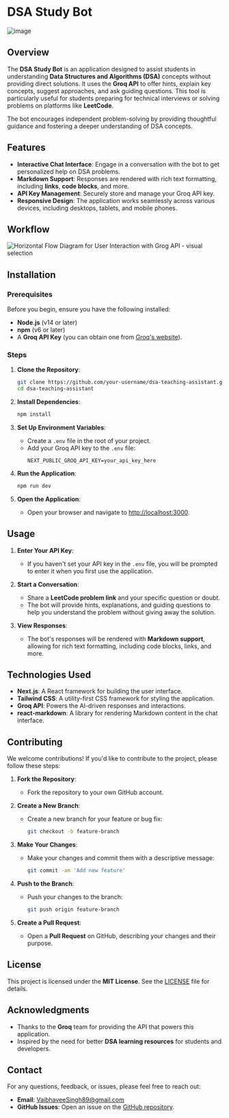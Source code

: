 # DSA Study Bot
![image](https://github.com/user-attachments/assets/1987be04-d0a6-4a48-9c97-afda39afc6c5)


## Overview

The **DSA Study Bot** is an application designed to assist students in understanding **Data Structures and Algorithms (DSA)** concepts without providing direct solutions. It uses the **Groq API** to offer hints, explain key concepts, suggest approaches, and ask guiding questions. This tool is particularly useful for students preparing for technical interviews or solving problems on platforms like **LeetCode**.

The bot encourages independent problem-solving by providing thoughtful guidance and fostering a deeper understanding of DSA concepts.



## Features

- **Interactive Chat Interface**: Engage in a conversation with the bot to get personalized help on DSA problems.
- **Markdown Support**: Responses are rendered with rich text formatting, including **links**, **code blocks**, and more.
- **API Key Management**: Securely store and manage your Groq API key.
- **Responsive Design**: The application works seamlessly across various devices, including desktops, tablets, and mobile phones.


## Workflow
![Horizontal Flow Diagram for User Interaction with Grog API - visual selection](https://github.com/user-attachments/assets/1e687d79-7e7e-42d2-9821-1a85320532c6)




## Installation

### Prerequisites

Before you begin, ensure you have the following installed:

- **Node.js** (v14 or later)
- **npm** (v6 or later)
- A **Groq API Key** (you can obtain one from [Groq's website](https://groq.com/)).

### Steps

1. **Clone the Repository**:
   ```bash
   git clone https://github.com/your-username/dsa-teaching-assistant.git
   cd dsa-teaching-assistant
   ```

2. **Install Dependencies**:
   ```bash
   npm install
   ```

3. **Set Up Environment Variables**:
   - Create a `.env` file in the root of your project.
   - Add your Groq API key to the `.env` file:
     ```env
     NEXT_PUBLIC_GROQ_API_KEY=your_api_key_here
     ```

4. **Run the Application**:
   ```bash
   npm run dev
   ```

5. **Open the Application**:
   - Open your browser and navigate to [http://localhost:3000](http://localhost:3000).



## Usage

1. **Enter Your API Key**:
   - If you haven't set your API key in the `.env` file, you will be prompted to enter it when you first use the application.

2. **Start a Conversation**:
   - Share a **LeetCode problem link** and your specific question or doubt.
   - The bot will provide hints, explanations, and guiding questions to help you understand the problem without giving away the solution.

3. **View Responses**:
   - The bot's responses will be rendered with **Markdown support**, allowing for rich text formatting, including code blocks, links, and more.



## Technologies Used

- **Next.js**: A React framework for building the user interface.
- **Tailwind CSS**: A utility-first CSS framework for styling the application.
- **Groq API**: Powers the AI-driven responses and interactions.
- **react-markdown**: A library for rendering Markdown content in the chat interface.



## Contributing

We welcome contributions! If you'd like to contribute to the project, please follow these steps:

1. **Fork the Repository**:
   - Fork the repository to your own GitHub account.

2. **Create a New Branch**:
   - Create a new branch for your feature or bug fix:
     ```bash
     git checkout -b feature-branch
     ```

3. **Make Your Changes**:
   - Make your changes and commit them with a descriptive message:
     ```bash
     git commit -am 'Add new feature'
     ```

4. **Push to the Branch**:
   - Push your changes to the branch:
     ```bash
     git push origin feature-branch
     ```

5. **Create a Pull Request**:
   - Open a **Pull Request** on GitHub, describing your changes and their purpose.



## License

This project is licensed under the **MIT License**. See the [LICENSE](LICENSE) file for details.



## Acknowledgments

- Thanks to the **Groq** team for providing the API that powers this application.
- Inspired by the need for better **DSA learning resources** for students and developers.



## Contact

For any questions, feedback, or issues, please feel free to reach out:

- **Email**: [VaibhaveeSingh89@gmail.com](mailto:VaibhaveeSingh89@gmail.com)
- **GitHub Issues**: Open an issue on the [GitHub repository](https://github.com/your-username/dsa-teaching-assistant/issues).

